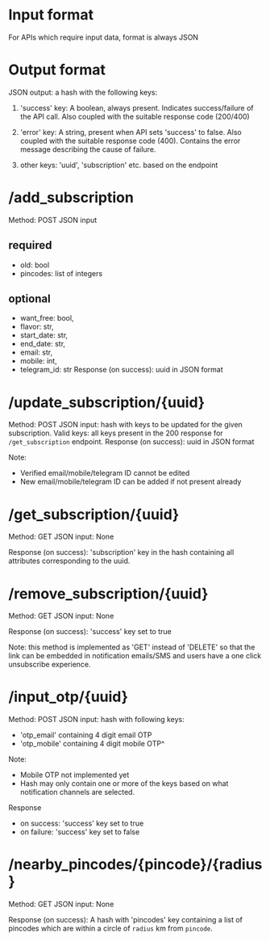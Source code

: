 
# Input format
For APIs which require input data, format is always JSON

# Output format
JSON output: a hash with the following keys:

1. 'success' key: A boolean, always present. Indicates success/failure of the API call. Also coupled with the suitable response code (200/400)

2. 'error' key: A string, present when API sets 'success' to false. Also coupled with the suitable response code (400). Contains the error message describing the cause of failure.

3. other keys: 'uuid', 'subscription' etc. based on the endpoint

# /add_subscription

Method: POST
JSON input

## required
  - old: bool
  - pincodes: list of integers

## optional
  - want_free: bool,
  - flavor: str,
  - start_date: str,
  - end_date: str,
  - email: str,
  - mobile: int,
  - telegram_id: str
Response (on success): uuid in JSON format

# /update_subscription/{uuid}

Method: POST
JSON input: hash with keys to be updated for the given subscription.
Valid keys: all keys present in the 200 response for `/get_subscription` endpoint.
Response (on success): uuid in JSON format

Note:
  - Verified email/mobile/telegram ID cannot be edited
  - New email/mobile/telegram ID can be added if not present already

# /get_subscription/{uuid}

Method: GET
JSON input: None

Response (on success): 'subscription' key in the hash containing all attributes corresponding to the uuid.

# /remove_subscription/{uuid}

Method: GET
JSON input: None

Response (on success): 'success' key set to true

Note: this method is implemented as 'GET' instead of 'DELETE' so that the link can be embedded in notification emails/SMS and users have a one click unsubscribe experience.

# /input_otp/{uuid}

Method: POST
JSON input: hash with following keys:
  - 'otp_email' containing 4 digit email OTP
  - 'otp_mobile' containing 4 digit mobile OTP^

Note:
  - Mobile OTP not implemented yet
  - Hash may only contain one or more of the keys based on what notification channels are selected.

Response
  - on success: 'success' key set to true
  - on failure: 'success' key set to false

# /nearby_pincodes/{pincode}/{radius}

Method: GET
JSON input: None

Response (on success):
A hash with 'pincodes' key containing a list of pincodes which are within a circle of `radius` km from `pincode`.
